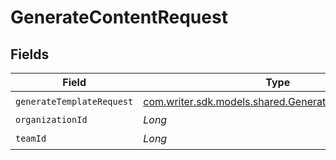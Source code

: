 # GenerateContentRequest


## Fields

| Field                                                                                                  | Type                                                                                                   | Required                                                                                               | Description                                                                                            |
| ------------------------------------------------------------------------------------------------------ | ------------------------------------------------------------------------------------------------------ | ------------------------------------------------------------------------------------------------------ | ------------------------------------------------------------------------------------------------------ |
| `generateTemplateRequest`                                                                              | [com.writer.sdk.models.shared.GenerateTemplateRequest](../../models/shared/GenerateTemplateRequest.md) | :heavy_check_mark:                                                                                     | N/A                                                                                                    |
| `organizationId`                                                                                       | *Long*                                                                                                 | :heavy_minus_sign:                                                                                     | N/A                                                                                                    |
| `teamId`                                                                                               | *Long*                                                                                                 | :heavy_check_mark:                                                                                     | N/A                                                                                                    |